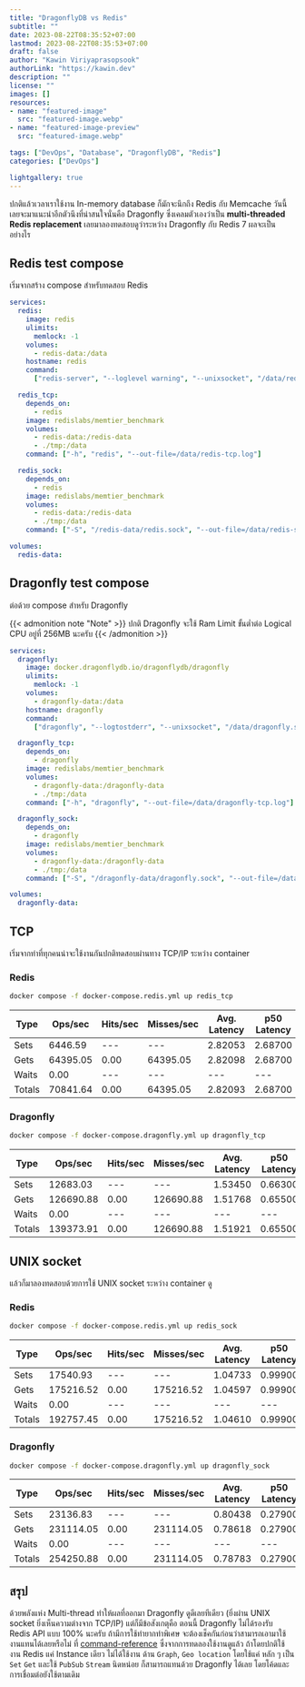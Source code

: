 ```yaml
---
title: "DragonflyDB vs Redis"
subtitle: ""
date: 2023-08-22T08:35:52+07:00
lastmod: 2023-08-22T08:35:53+07:00
draft: false
author: "Kawin Viriyaprasopsook"
authorLink: "https://kawin.dev"
description: ""
license: ""
images: []
resources:
- name: "featured-image"
  src: "featured-image.webp"
- name: "featured-image-preview"
  src: "featured-image.webp"

tags: ["DevOps", "Database", "DragonflyDB", "Redis"]
categories: ["DevOps"]

lightgallery: true
---
```


ปกติแล้วเวลาเราใช้งาน In-memory database ก็มักจะนึกถึง Redis กับ Memcache วันนี้เลยจะมาแนะนำอีกตัวนึงที่น่าสนใจนั่นคือ Dragonfly ซึ่งเคลมตัวเองว่าเป็น **multi-threaded Redis replacement** เลยมาลองทดสอบดูว่าระหว่าง Dragonfly กับ Redis 7 ผลจะเป็นอย่างไร

<!--more-->

## Redis test compose

เริ่มจากสร้าง compose สำหรับทดสอบ Redis

```yaml
services:
  redis:
    image: redis
    ulimits:
      memlock: -1
    volumes:
      - redis-data:/data
    hostname: redis
    command:
      ["redis-server", "--loglevel warning", "--unixsocket", "/data/redis.sock"]

  redis_tcp:
    depends_on:
      - redis
    image: redislabs/memtier_benchmark
    volumes:
      - redis-data:/redis-data
      - ./tmp:/data
    command: ["-h", "redis", "--out-file=/data/redis-tcp.log"]

  redis_sock:
    depends_on:
      - redis
    image: redislabs/memtier_benchmark
    volumes:
      - redis-data:/redis-data
      - ./tmp:/data
    command: ["-S", "/redis-data/redis.sock", "--out-file=/data/redis-sock.log"]

volumes:
  redis-data:
```

## Dragonfly test compose

ต่อด้วย compose สำหรับ Dragonfly

{{< admonition note "Note" >}}
ปกติ Dragonfly จะใช้ Ram Limit ขั้นต่ำต่อ Logical CPU อยู่ที่ 256MB นะครับ
{{< /admonition >}}

```yaml
services:
  dragonfly:
    image: docker.dragonflydb.io/dragonflydb/dragonfly
    ulimits:
      memlock: -1
    volumes:
      - dragonfly-data:/data
    hostname: dragonfly
    command:
      ["dragonfly", "--logtostderr", "--unixsocket", "/data/dragonfly.sock"]

  dragonfly_tcp:
    depends_on:
      - dragonfly
    image: redislabs/memtier_benchmark
    volumes:
      - dragonfly-data:/dragonfly-data
      - ./tmp:/data
    command: ["-h", "dragonfly", "--out-file=/data/dragonfly-tcp.log"]

  dragonfly_sock:
    depends_on:
      - dragonfly
    image: redislabs/memtier_benchmark
    volumes:
      - dragonfly-data:/dragonfly-data
      - ./tmp:/data
    command: ["-S", "/dragonfly-data/dragonfly.sock", "--out-file=/data/dragonfly-sock.log"]

volumes:
  dragonfly-data:
```
## TCP

เริ่มจากท่าที่ทุกคนน่าจะใช้งานกันปกติทดสอบผ่านทาง TCP/IP ระหว่าง container

### Redis

```bash
docker compose -f docker-compose.redis.yml up redis_tcp 
```

| Type      | Ops/sec    | Hits/sec   | Misses/sec    | Avg. Latency | p50 Latency | p99 Latency | p99.9 Latency | KB/sec   |
|-----------|------------|------------|---------------|--------------|-------------|-------------|--------------|----------|
| Sets      | 6446.59    | ---        | ---           | 2.82053      | 2.68700     | 5.40700     | 10.36700     | 496.50   |
| Gets      | 64395.05   | 0.00       | 64395.05      | 2.82098      | 2.68700     | 5.40700     | 10.68700     | 2508.47  |
| Waits     | 0.00       | ---        | ---           | ---          | ---         | ---         | ---          | ---      |
| Totals    | 70841.64   | 0.00       | 64395.05      | 2.82093      | 2.68700     | 5.40700     | 10.62300     | 3004.97  |

### Dragonfly

```bash
docker compose -f docker-compose.dragonfly.yml up dragonfly_tcp 
```

| Type      | Ops/sec    | Hits/sec   | Misses/sec    | Avg. Latency | p50 Latency | p99 Latency | p99.9 Latency | KB/sec   |
|-----------|------------|------------|---------------|--------------|-------------|-------------|--------------|----------|
| Sets      | 12683.03   | ---        | ---           | 1.53450      | 0.66300     | 10.87900    | 16.12700     | 976.82   |
| Gets      | 126690.88  | 0.00       | 126690.88     | 1.51768      | 0.65500     | 10.94300    | 16.31900     | 4935.16  |
| Waits     | 0.00       | ---        | ---           | ---          | ---         | ---         | ---          | ---      |
| Totals    | 139373.91  | 0.00       | 126690.88     | 1.51921      | 0.65500     | 10.94300    | 16.31900     | 5911.97  |

## UNIX socket

แล้วก็มาลองทดสอบด้วยการใช้ UNIX socket ระหว่าง container ดู

### Redis

```bash
docker compose -f docker-compose.redis.yml up redis_sock 
```

| Type      | Ops/sec    | Hits/sec   | Misses/sec    | Avg. Latency | p50 Latency | p99 Latency | p99.9 Latency | KB/sec   |
|-----------|------------|------------|---------------|--------------|-------------|-------------|--------------|----------|
| Sets      | 17540.93   | ---        | ---           | 1.04733      | 0.99900     | 1.82300     | 4.99100      | 1350.96  |
| Gets      | 175216.52  | 0.00       | 175216.52     | 1.04597      | 0.99900     | 1.82300     | 3.87100      | 6825.44  |
| Waits     | 0.00       | ---        | ---           | ---          | ---         | ---         | ---          | ---      |
| Totals    | 192757.45  | 0.00       | 175216.52     | 1.04610      | 0.99900     | 1.82300     | 4.03100      | 8176.40  |

### Dragonfly

```bash
docker compose -f docker-compose.dragonfly.yml up dragonfly_sock 
```

| Type      | Ops/sec    | Hits/sec   | Misses/sec    | Avg. Latency | p50 Latency | p99 Latency | p99.9 Latency | KB/sec   |
|-----------|------------|------------|---------------|--------------|-------------|-------------|--------------|----------|
| Sets      | 23136.83   | ---        | ---           | 0.80438      | 0.27900     | 7.74300     | 14.39900     | 1781.94  |
| Gets      | 231114.05  | 0.00       | 231114.05     | 0.78618      | 0.27900     | 7.39100     | 12.67100     | 9002.89  |
| Waits     | 0.00       | ---        | ---           | ---          | ---         | ---         | ---          | ---      |
| Totals    | 254250.88  | 0.00       | 231114.05     | 0.78783      | 0.27900     | 7.42300     | 12.79900     | 10784.83 |

## สรุป
ด้วยพลังแห่ง Multi-thread ทำให้ผลที่ออกมา Dragonfly ดูดีเลยทีเดียว (ยิ่งผ่าน UNIX socket ยิ่งเห็นความต่างจาก TCP/IP) แต่ก็มีข้อสังเกตุคือ ตอนนี้ Dragonfly ไม่ได้รองรับ Redis API แบบ 100% นะครับ ถ้ามีการใช้ท่ายากท่าพิเศษ จะต้องเช็คกันก่อนว่าสามารถเอามาใช้งานแทนได้เลยหรือไม่ ที่ [command-reference](https://www.dragonflydb.io/docs/command-reference/compatibility) ซึ่งจากการทดลองใช้งานดูแล้ว ถ้าโดยปกติใช้งาน Redis แค่ Instance เดียว ไม่ได้ใช้งาน ด้าน `Graph`, `Geo location` โดยใช้แค่ หลัก ๆ เป็น `Set` `Get` และใช้ `PubSub` `Stream` นิดหน่อย ก็สามารถแทนด้วย Dragonfly ได้เลย โดยโค้ดและการเชื่อมต่อยังใช้ตามเดิม
